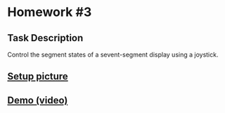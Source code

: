 # Homework #3

## Task Description

Control the segment states of a sevent-segment display using a joystick.

## [Setup picture](https://drive.google.com/file/d/1xrX2-uabKPxh7DxhuouDo_4IAYvMxW65/view?usp=share_link)

## [Demo (video)](https://drive.google.com/file/d/11QiOdKdo3DlxIeFzmwQGaRhmPHE6xVyN/view?usp=share_link)
